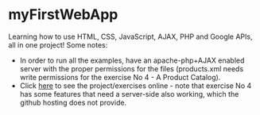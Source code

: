 # myFirstWebApp
Learning how to use HTML, CSS, JavaScript, AJAX, PHP and Google APIs, all in one project! Some notes:
- In order to run all the examples, have an apache-php+AJAX enabled server with the proper
permissions for the files (products.xml needs write permissions for the exercise No 4 - A Product Catalog).
- Click [here](http://bblodfon.github.io/myFirstWebApp/1st_Web_assignment.html) to see the project/exercises online - note that exercise No 4 has some features that need a server-side also working, which the github hosting does not provide.
